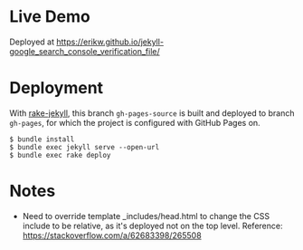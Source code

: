 # Live Demo
Deployed at https://erikw.github.io/jekyll-google_search_console_verification_file/

# Deployment
With [rake-jekyll](https://github.com/jirutka/rake-jekyll), this branch `gh-pages-source` is built and deployed to branch `gh-pages`, for which the project is configured with GitHub Pages on.

```console
$ bundle install
$ bundle exec jekyll serve --open-url
$ bundle exec rake deploy
```

# Notes
* Need to override template _includes/head.html to change the CSS include to be relative, as it's deployed not on the top level. Reference: https://stackoverflow.com/a/62683398/265508
